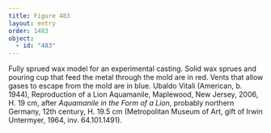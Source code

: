 ```yaml
---
title: Figure 483
layout: entry
order: 1483
object:
  - id: "483"
---
```


Fully sprued wax model for an experimental casting. Solid wax sprues and pouring cup that feed the metal through the mold are in red. Vents that allow gases to escape from the mold are in blue. Ubaldo Vitali (American, b. 1944), Reproduction of a Lion Aquamanile, Maplewood, New Jersey, 2006, H. 19 cm, after *Aquamanile in the Form of a Lion*, probably northern Germany, 12th century, H. 19.5 cm (Metropolitan Museum of Art, gift of Irwin Untermyer, 1964, inv. 64.101.1491).
